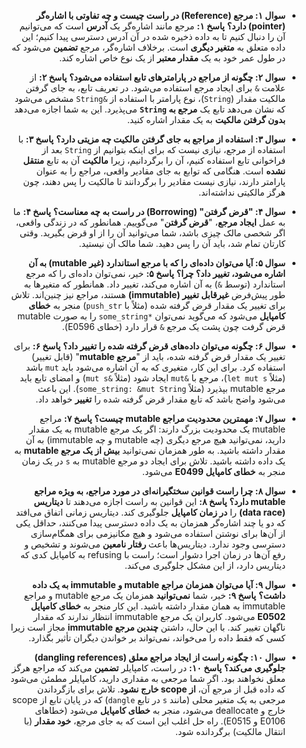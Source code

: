 <div dir='rtl'>


*   **سوال ۱: مرجع (Reference) در راست چیست و چه تفاوتی با اشاره‌گر (pointer) دارد؟**
    **پاسخ ۱:** مرجع مانند اشاره‌گر یک **آدرس** است که می‌توانیم آن را دنبال کنیم تا به داده ذخیره شده در آن آدرس دسترسی پیدا کنیم؛ این داده متعلق به **متغیر دیگری** است. برخلاف اشاره‌گر، مرجع **تضمین** می‌شود که در طول عمر خود به یک **مقدار معتبر** از یک نوع خاص اشاره کند.

*   **سوال ۲: چگونه از مراجع در پارامترهای تابع استفاده می‌شود؟**
    **پاسخ ۲:** از علامت `&` برای ایجاد مرجع استفاده می‌شود. در تعریف تابع، به جای گرفتن مالکیت مقدار (`String`)، نوع پارامتر با استفاده از `&String` مشخص می‌شود که نشان می‌دهد تابع یک **مرجع به `String`** می‌پذیرد. این به شما اجازه می‌دهد **بدون گرفتن مالکیت** به یک مقدار اشاره کنید.

*   **سوال ۳: استفاده از مراجع به جای گرفتن مالکیت چه مزیتی دارد؟**
    **پاسخ ۳:** با استفاده از مرجع، نیازی نیست که برای اینکه بتوانیم از `String` بعد از فراخوانی تابع استفاده کنیم، آن را برگردانیم، زیرا **مالکیت** آن به تابع **منتقل نشده** است. هنگامی که توابع به جای مقادیر واقعی، مراجع را به عنوان پارامتر دارند، نیازی نیست مقادیر را برگردانند تا مالکیت را پس دهند، چون هرگز مالکیتی نداشته‌اند.

*   **سوال ۴: "قرض گرفتن" (Borrowing) در راست به چه معناست؟**
    **پاسخ ۴:** ما به عمل **ایجاد مرجع**، "**قرض گرفتن**" می‌گوییم. همانطور که در زندگی واقعی، اگر شخصی مالک چیزی باشد، شما می‌توانید آن را از او قرض بگیرید. وقتی کارتان تمام شد، باید آن را پس دهید. شما مالک آن نیستید.

*   **سوال ۵: آیا می‌توان داده‌ای را که با مرجع استاندارد (غیر mutable) به آن اشاره می‌شود، تغییر داد؟ چرا؟**
    **پاسخ ۵:** خیر، نمی‌توان داده‌ای را که مرجع استاندارد (توسط `&`) به آن اشاره می‌کند، تغییر داد. همانطور که متغیرها به طور پیش‌فرض **غیرقابل تغییر (immutable)** هستند، مراجع نیز چنین‌اند. تلاش برای تغییر یک مقدار قرض گرفته شده (مثلاً با `push_str`) منجر به **خطای کامپایل** می‌شود که می‌گوید نمی‌توان `*some_string` را به صورت mutable قرض گرفت چون پشت یک مرجع `&` قرار دارد (خطای E0596).

*   **سوال ۶: چگونه می‌توان داده‌های قرض گرفته شده را تغییر داد؟**
    **پاسخ ۶:** برای تغییر یک مقدار قرض گرفته شده، باید از "**مرجع mutable**" (قابل تغییر) استفاده کرد. برای این کار، متغیری که به آن اشاره می‌شود باید `mut` باشد (مثلاً `let mut s`)، مرجع با `&mut` ایجاد شود (مثلاً `&mut s`) و امضای تابع باید مرجع mutable بپذیرد (مثلاً `some_string: &mut String`). این باعث می‌شود واضح باشد که تابع مقدار قرض گرفته شده را **تغییر** خواهد داد.

*   **سوال ۷: مهمترین محدودیت مراجع mutable چیست؟**
    **پاسخ ۷:** مراجع mutable یک محدودیت بزرگ دارند: اگر یک مرجع mutable به یک مقدار دارید، نمی‌توانید هیچ مرجع دیگری (چه mutable و چه immutable) به آن مقدار داشته باشید. به طور همزمان نمی‌توانید **بیش از یک مرجع mutable** به یک داده داشته باشید. تلاش برای ایجاد دو مرجع mutable به `s` در یک زمان منجر به **خطای کامپایل E0499** می‌شود.

*   **سوال ۸: چرا راست قوانین سختگیرانه‌ای در مورد مراجع، به ویژه مراجع mutable دارد؟**
    **پاسخ ۸:** این قوانین به راست اجازه می‌دهند تا **دیتاریس (data race)** را **در زمان کامپایل** جلوگیری کند. دیتاریس زمانی اتفاق می‌افتد که دو یا چند اشاره‌گر همزمان به یک داده دسترسی پیدا می‌کنند، حداقل یکی از آن‌ها برای نوشتن استفاده می‌شود و هیچ مکانیزمی برای همگام‌سازی دسترسی وجود ندارد. دیتاریس‌ها باعث **رفتار نامعین** می‌شوند و تشخیص و رفع آن‌ها در زمان اجرا دشوار است؛ راست با refusing به کامپایل کدی که دیتاریس دارد، از این مشکل جلوگیری می‌کند.

*   **سوال ۹: آیا می‌توان همزمان مراجع mutable و immutable به یک داده داشت؟**
    **پاسخ ۹:** خیر، شما **نمی‌توانید** همزمان یک مرجع mutable و مراجع immutable به همان مقدار داشته باشید. این کار منجر به **خطای کامپایل E0502** می‌شود. کاربران یک مرجع immutable انتظار ندارند که مقدار ناگهان تغییر کند. با این حال، داشتن **چندین مرجع immutable** مجاز است زیرا کسی که فقط داده را می‌خواند، نمی‌تواند بر خواندن دیگران تأثیر بگذارد.

*   **سوال ۱۰: چگونه راست از ایجاد مراجع معلق (dangling references) جلوگیری می‌کند؟**
    **پاسخ ۱۰:** در راست، کامپایلر **تضمین** می‌کند که مراجع هرگز معلق نخواهند بود. اگر شما مرجعی به مقداری دارید، کامپایلر مطمئن می‌شود که داده قبل از مرجع آن، **از scope خارج نشود**. تلاش برای بازگرداندن مرجعی به یک متغیر محلی (مانند `s` در تابع `dangle`) که در پایان تابع از scope خارج و deallocate می‌شود، منجر به **خطای کامپایل** می‌شود (خطاهای E0106 و E0515). راه حل اغلب این است که به جای مرجع، **خود مقدار** (با انتقال مالکیت) برگردانده شود.

</div>